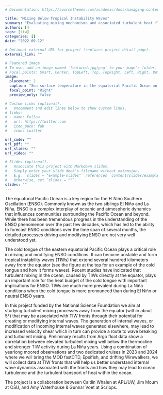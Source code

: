 ```yaml
---
# Documentation: https://sourcethemes.com/academic/docs/managing-content/

title: "Mixing Below Tropical Instability Waves"
summary: "Evaluating mixing mechanisms and associated turbulent heat fluxes below tropical instability waves near the equator."
authors: []
tags: [tiw]
categories: []
date: "2022-09-12"

# Optional external URL for project (replaces project detail page).
external_link: ""

# Featured image
# To use, add an image named `featured.jpg/png` to your page's folder.
# Focal points: Smart, Center, TopLeft, Top, TopRight, Left, Right, BottomLeft, Bottom, BottomRight.
image:
  placement: 2
  caption: "Sea surface temperature in the equatorial Pacific Ocean on November 2nd, 2012 from satellite observations. Tropical instability waves are visible as cusps of relatively cold water reaching north of 4°N."
  focal_point: "Right"
  preview_only: false

# Custom links (optional).
#   Uncomment and edit lines below to show custom links.
# links:
# - name: Follow
#   url: https://twitter.com
#   icon_pack: fab
#   icon: twitter

url_code: ""
url_pdf: ""
url_slides: ""
url_video: ""

# Slides (optional).
#   Associate this project with Markdown slides.
#   Simply enter your slide deck's filename without extension.
#   E.g. `slides = "example-slides"` references `content/slides/example-slides.md`.
#   Otherwise, set `slides = ""`.
slides: ""
---
```


The equatorial Pacific Ocean is a key region for the El Niño Southern Oscillation (ENSO). Commonly known as the two siblings El Niño and La Niña, ENSO is a complex interplay of oceanic and atmospheric dynamics that influences communities surrounding the Pacific Ocean and beyond. While there has been tremendous progress in the understanding of the ENSO phenomenon over the past few decades, which has led to the ability to forecast ENSO conditions over the time span of several months, the detailed processes driving and modifying ENSO are not very well understood yet.

The cold tongue of the eastern equatorial Pacific Ocean plays a critical role in driving and modifying ENSO conditions. It can become unstable and form tropical instability waves (TIWs) that extend several hundred kilometers away from the equator (see the figure at the top for an example of the cold tongue and how it forms waves). Recent studies have indicated that turbulent mixing in the ocean, caused by TIWs directly at the equator, plays an important role for the heat budget of the cold tongue with important implications for ENSO. TIWs are much more prevalent during La Niña conditions when the cold tongue is more pronounced than during El Niño or neutral ENSO years.

In this project funded by the National Science Foundation we aim at studying turbulent mixing processes away from the equator (within about 5°) that may be associated with TIW fronts through their potential for creating or modifying internal waves. The generation of internal waves, or modification of incoming internal waves generated elsewhere, may lead to increased velocity shear which in turn can provide a route to wave breaking and turbulent mixing. Preliminary results from Argo float data show a correlation between elevated turbulent mixing well below the thermocline and stronger TIW activity during La Niña years. Using a combination of yearlong moored observations and two dedicated cruises in 2023 and 2024 where we  will bring the MOD fastCTD, Epsifish, and drifting Wirewalkers, we will collect data at TIW fronts that will help us better understand internal wave dynamics associated with the fronts and how they may lead to ocean turbulence and the turbulent transport of heat within the ocean.

The project is a collaboration between Caitlin Whalen at APL/UW, Jim Moum at OSU, and Amy Waterhouse & Gunnar Voet at Scripps.

